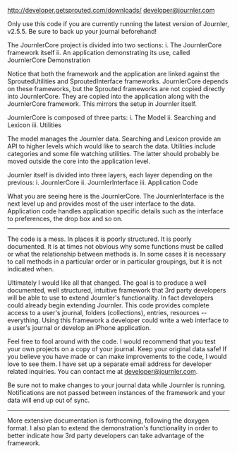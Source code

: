 
http://developer.getsprouted.com/downloads/
developer@journler.com

Only use this code if you are currently running the latest version of Journler, v2.5.5.
Be sure to back up your journal beforehand!

The JournlerCore project is divided into two sections:
	i. 	The JournlerCore framework itself
	ii. 	An application demonstrating its use, called JournlerCore Demonstration
	
Notice that both the framework and the application are linked against the SproutedUtilities and SproutedInterface frameworks. JournlerCore depends on these frameworks, but the Sprouted frameworks are not copied directly into JournlerCore. They are copied into the application along with the JournlerCore framework. This mirrors the setup in Journler itself.

JournlerCore is composed of three parts:
	i.	The Model
	ii.	Searching and Lexicon
	iii.	Utilities
	
The model manages the Journler data. Searching and Lexicon provide an API to higher levels which would like to search the data. Utilities include categories and some file watching utilities. The latter should probably be moved outside the core into the application level.

Journler itself is divided into three layers, each layer depending on the previous:
	i.	JournlerCore
	ii.	JournlerInterface
	iii.	Application Code
	
What you are seeing here is the JournlerCore. The JournlerInterface is the next level up and provides most of the user interface to the data. Application code handles application specific details such as the interface to preferences, the drop box and so on.

---

The code is a mess. In places it is poorly structured. It is poorly documented. It is at times not obvious why some functions must be called or what the relationship between methods is. In some cases it is necessary to call methods in a particular order or in particular groupings, but it is not indicated when.

Ultimately I would like all that changed. The goal is to produce a well documented, well structured, intuitive framework that 3rd party developers will be able to use to extend Journler's functionality. In fact developers could already begin extending Journler. This code provides complete access to a user's journal, folders (collections), entries, resources -- everything. Using this framework a developer could write a web interface to a user's journal or develop an iPhone application.

Feel free to fool around with the code. I would recommend that you test your own projects on a copy of your journal. Keep your original data safe! If you believe you have made or can make improvements to the code, I would love to see them. I have set up a separate email address for developer related inquiries. You can contact me at developer@journler.com.

Be sure not to make changes to your journal data while Journler is running. Notifications are not passed between instances of the framework and your data will end up out of sync.

---

More extensive documentation is forthcoming, following the doxygen format. I also plan to extend the demonstration's functionality in order to better indicate how 3rd party developers can take advantage of the framework.
